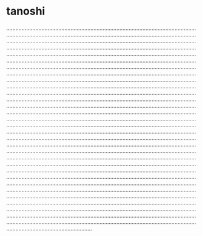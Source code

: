 # tanoshi

............................................................................................................................................................................................................................................................................................................................................................................................................................................................................................................................................................................................................................................................................................................................................................................................................................................................................................................................................................................................................................................................................................................................................................................................................................................................................................................................................................................................................................................................................................................................................................................................................................................................................................................................................................................................................................................................................................................................................................................................................................................................................................................................................................................................................................................................................................................................................................................................................................................................................................................................................................................................................................................................................................................................................................................................................................................................................................................................................................................................................................................................................................................................................................................................................................................................................................................................................................................................................................................................................................................................................................................................................................................................................................................................................................................................................................................................................................................................................................................................................................................................